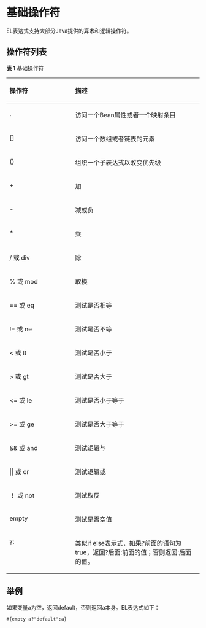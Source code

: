 # 基础操作符<a name="dayu_01_0495"></a>

EL表达式支持大部分Java提供的算术和逻辑操作符。

## 操作符列表<a name="zh-cn_topic_0132846496_section18795752204420"></a>

**表 1**  基础操作符

<a name="zh-cn_topic_0132846496_table1464919156479"></a>
<table><thead align="left"><tr id="zh-cn_topic_0132846496_row1364919151479"><th class="cellrowborder" valign="top" width="34%" id="mcps1.2.3.1.1"><p id="zh-cn_topic_0132846496_p19649171514713"><a name="zh-cn_topic_0132846496_p19649171514713"></a><a name="zh-cn_topic_0132846496_p19649171514713"></a>操作符</p>
</th>
<th class="cellrowborder" valign="top" width="66%" id="mcps1.2.3.1.2"><p id="zh-cn_topic_0132846496_p13649151514712"><a name="zh-cn_topic_0132846496_p13649151514712"></a><a name="zh-cn_topic_0132846496_p13649151514712"></a>描述</p>
</th>
</tr>
</thead>
<tbody><tr id="zh-cn_topic_0132846496_row1264961514477"><td class="cellrowborder" valign="top" width="34%" headers="mcps1.2.3.1.1 "><p id="zh-cn_topic_0132846496_p2649515174710"><a name="zh-cn_topic_0132846496_p2649515174710"></a><a name="zh-cn_topic_0132846496_p2649515174710"></a>.</p>
</td>
<td class="cellrowborder" valign="top" width="66%" headers="mcps1.2.3.1.2 "><p id="zh-cn_topic_0132846496_p156491915174719"><a name="zh-cn_topic_0132846496_p156491915174719"></a><a name="zh-cn_topic_0132846496_p156491915174719"></a>访问一个Bean属性或者一个映射条目</p>
</td>
</tr>
<tr id="zh-cn_topic_0132846496_row1649121517476"><td class="cellrowborder" valign="top" width="34%" headers="mcps1.2.3.1.1 "><p id="zh-cn_topic_0132846496_p1764920157478"><a name="zh-cn_topic_0132846496_p1764920157478"></a><a name="zh-cn_topic_0132846496_p1764920157478"></a>[]</p>
</td>
<td class="cellrowborder" valign="top" width="66%" headers="mcps1.2.3.1.2 "><p id="zh-cn_topic_0132846496_p1364931518476"><a name="zh-cn_topic_0132846496_p1364931518476"></a><a name="zh-cn_topic_0132846496_p1364931518476"></a>访问一个数组或者链表的元素</p>
</td>
</tr>
<tr id="zh-cn_topic_0132846496_row364911152478"><td class="cellrowborder" valign="top" width="34%" headers="mcps1.2.3.1.1 "><p id="zh-cn_topic_0132846496_p66491015104710"><a name="zh-cn_topic_0132846496_p66491015104710"></a><a name="zh-cn_topic_0132846496_p66491015104710"></a>()</p>
</td>
<td class="cellrowborder" valign="top" width="66%" headers="mcps1.2.3.1.2 "><p id="zh-cn_topic_0132846496_p1764914151473"><a name="zh-cn_topic_0132846496_p1764914151473"></a><a name="zh-cn_topic_0132846496_p1764914151473"></a>组织一个子表达式以改变优先级</p>
</td>
</tr>
<tr id="zh-cn_topic_0132846496_row46491515194716"><td class="cellrowborder" valign="top" width="34%" headers="mcps1.2.3.1.1 "><p id="zh-cn_topic_0132846496_p8649161519472"><a name="zh-cn_topic_0132846496_p8649161519472"></a><a name="zh-cn_topic_0132846496_p8649161519472"></a>+</p>
</td>
<td class="cellrowborder" valign="top" width="66%" headers="mcps1.2.3.1.2 "><p id="zh-cn_topic_0132846496_p176491515174713"><a name="zh-cn_topic_0132846496_p176491515174713"></a><a name="zh-cn_topic_0132846496_p176491515174713"></a>加</p>
</td>
</tr>
<tr id="zh-cn_topic_0132846496_row164912154479"><td class="cellrowborder" valign="top" width="34%" headers="mcps1.2.3.1.1 "><p id="zh-cn_topic_0132846496_p1664913158474"><a name="zh-cn_topic_0132846496_p1664913158474"></a><a name="zh-cn_topic_0132846496_p1664913158474"></a>-</p>
</td>
<td class="cellrowborder" valign="top" width="66%" headers="mcps1.2.3.1.2 "><p id="zh-cn_topic_0132846496_p1564921534717"><a name="zh-cn_topic_0132846496_p1564921534717"></a><a name="zh-cn_topic_0132846496_p1564921534717"></a>减或负</p>
</td>
</tr>
<tr id="zh-cn_topic_0132846496_row36494157476"><td class="cellrowborder" valign="top" width="34%" headers="mcps1.2.3.1.1 "><p id="zh-cn_topic_0132846496_p19649151517476"><a name="zh-cn_topic_0132846496_p19649151517476"></a><a name="zh-cn_topic_0132846496_p19649151517476"></a>*</p>
</td>
<td class="cellrowborder" valign="top" width="66%" headers="mcps1.2.3.1.2 "><p id="zh-cn_topic_0132846496_p664951518478"><a name="zh-cn_topic_0132846496_p664951518478"></a><a name="zh-cn_topic_0132846496_p664951518478"></a>乘</p>
</td>
</tr>
<tr id="zh-cn_topic_0132846496_row264961512472"><td class="cellrowborder" valign="top" width="34%" headers="mcps1.2.3.1.1 "><p id="zh-cn_topic_0132846496_p4649615144719"><a name="zh-cn_topic_0132846496_p4649615144719"></a><a name="zh-cn_topic_0132846496_p4649615144719"></a>/ 或 div</p>
</td>
<td class="cellrowborder" valign="top" width="66%" headers="mcps1.2.3.1.2 "><p id="zh-cn_topic_0132846496_p14649215154712"><a name="zh-cn_topic_0132846496_p14649215154712"></a><a name="zh-cn_topic_0132846496_p14649215154712"></a>除</p>
</td>
</tr>
<tr id="zh-cn_topic_0132846496_row1764915155473"><td class="cellrowborder" valign="top" width="34%" headers="mcps1.2.3.1.1 "><p id="zh-cn_topic_0132846496_p186491215134713"><a name="zh-cn_topic_0132846496_p186491215134713"></a><a name="zh-cn_topic_0132846496_p186491215134713"></a>% 或 mod</p>
</td>
<td class="cellrowborder" valign="top" width="66%" headers="mcps1.2.3.1.2 "><p id="zh-cn_topic_0132846496_p116492157475"><a name="zh-cn_topic_0132846496_p116492157475"></a><a name="zh-cn_topic_0132846496_p116492157475"></a>取模</p>
</td>
</tr>
<tr id="zh-cn_topic_0132846496_row5649121584715"><td class="cellrowborder" valign="top" width="34%" headers="mcps1.2.3.1.1 "><p id="zh-cn_topic_0132846496_p1664921524711"><a name="zh-cn_topic_0132846496_p1664921524711"></a><a name="zh-cn_topic_0132846496_p1664921524711"></a>== 或 eq</p>
</td>
<td class="cellrowborder" valign="top" width="66%" headers="mcps1.2.3.1.2 "><p id="zh-cn_topic_0132846496_p10649415184719"><a name="zh-cn_topic_0132846496_p10649415184719"></a><a name="zh-cn_topic_0132846496_p10649415184719"></a>测试是否相等</p>
</td>
</tr>
<tr id="zh-cn_topic_0132846496_row264901511477"><td class="cellrowborder" valign="top" width="34%" headers="mcps1.2.3.1.1 "><p id="zh-cn_topic_0132846496_p156491315124714"><a name="zh-cn_topic_0132846496_p156491315124714"></a><a name="zh-cn_topic_0132846496_p156491315124714"></a>!= 或 ne</p>
</td>
<td class="cellrowborder" valign="top" width="66%" headers="mcps1.2.3.1.2 "><p id="zh-cn_topic_0132846496_p4649161519478"><a name="zh-cn_topic_0132846496_p4649161519478"></a><a name="zh-cn_topic_0132846496_p4649161519478"></a>测试是否不等</p>
</td>
</tr>
<tr id="zh-cn_topic_0132846496_row3649181544710"><td class="cellrowborder" valign="top" width="34%" headers="mcps1.2.3.1.1 "><p id="zh-cn_topic_0132846496_p364921574716"><a name="zh-cn_topic_0132846496_p364921574716"></a><a name="zh-cn_topic_0132846496_p364921574716"></a>&lt; 或 lt</p>
</td>
<td class="cellrowborder" valign="top" width="66%" headers="mcps1.2.3.1.2 "><p id="zh-cn_topic_0132846496_p6649615164712"><a name="zh-cn_topic_0132846496_p6649615164712"></a><a name="zh-cn_topic_0132846496_p6649615164712"></a>测试是否小于</p>
</td>
</tr>
<tr id="zh-cn_topic_0132846496_row56491415104714"><td class="cellrowborder" valign="top" width="34%" headers="mcps1.2.3.1.1 "><p id="zh-cn_topic_0132846496_p96491915144712"><a name="zh-cn_topic_0132846496_p96491915144712"></a><a name="zh-cn_topic_0132846496_p96491915144712"></a>&gt; 或 gt</p>
</td>
<td class="cellrowborder" valign="top" width="66%" headers="mcps1.2.3.1.2 "><p id="zh-cn_topic_0132846496_p1564911544716"><a name="zh-cn_topic_0132846496_p1564911544716"></a><a name="zh-cn_topic_0132846496_p1564911544716"></a>测试是否大于</p>
</td>
</tr>
<tr id="zh-cn_topic_0132846496_row464931594718"><td class="cellrowborder" valign="top" width="34%" headers="mcps1.2.3.1.1 "><p id="zh-cn_topic_0132846496_p364918154472"><a name="zh-cn_topic_0132846496_p364918154472"></a><a name="zh-cn_topic_0132846496_p364918154472"></a>&lt;= 或 le</p>
</td>
<td class="cellrowborder" valign="top" width="66%" headers="mcps1.2.3.1.2 "><p id="zh-cn_topic_0132846496_p14649101594711"><a name="zh-cn_topic_0132846496_p14649101594711"></a><a name="zh-cn_topic_0132846496_p14649101594711"></a>测试是否小于等于</p>
</td>
</tr>
<tr id="zh-cn_topic_0132846496_row15649171516479"><td class="cellrowborder" valign="top" width="34%" headers="mcps1.2.3.1.1 "><p id="zh-cn_topic_0132846496_p764971534719"><a name="zh-cn_topic_0132846496_p764971534719"></a><a name="zh-cn_topic_0132846496_p764971534719"></a>&gt;= 或 ge</p>
</td>
<td class="cellrowborder" valign="top" width="66%" headers="mcps1.2.3.1.2 "><p id="zh-cn_topic_0132846496_p86498151479"><a name="zh-cn_topic_0132846496_p86498151479"></a><a name="zh-cn_topic_0132846496_p86498151479"></a>测试是否大于等于</p>
</td>
</tr>
<tr id="zh-cn_topic_0132846496_row1664961534717"><td class="cellrowborder" valign="top" width="34%" headers="mcps1.2.3.1.1 "><p id="zh-cn_topic_0132846496_p96491915114718"><a name="zh-cn_topic_0132846496_p96491915114718"></a><a name="zh-cn_topic_0132846496_p96491915114718"></a>&amp;&amp; 或 and</p>
</td>
<td class="cellrowborder" valign="top" width="66%" headers="mcps1.2.3.1.2 "><p id="zh-cn_topic_0132846496_p16649121544719"><a name="zh-cn_topic_0132846496_p16649121544719"></a><a name="zh-cn_topic_0132846496_p16649121544719"></a>测试逻辑与</p>
</td>
</tr>
<tr id="zh-cn_topic_0132846496_row1364911510475"><td class="cellrowborder" valign="top" width="34%" headers="mcps1.2.3.1.1 "><p id="zh-cn_topic_0132846496_p166491115104715"><a name="zh-cn_topic_0132846496_p166491115104715"></a><a name="zh-cn_topic_0132846496_p166491115104715"></a>|| 或 or</p>
</td>
<td class="cellrowborder" valign="top" width="66%" headers="mcps1.2.3.1.2 "><p id="zh-cn_topic_0132846496_p126491615184714"><a name="zh-cn_topic_0132846496_p126491615184714"></a><a name="zh-cn_topic_0132846496_p126491615184714"></a>测试逻辑或</p>
</td>
</tr>
<tr id="zh-cn_topic_0132846496_row26491715194714"><td class="cellrowborder" valign="top" width="34%" headers="mcps1.2.3.1.1 "><p id="zh-cn_topic_0132846496_p14649151564711"><a name="zh-cn_topic_0132846496_p14649151564711"></a><a name="zh-cn_topic_0132846496_p14649151564711"></a>！ 或 not</p>
</td>
<td class="cellrowborder" valign="top" width="66%" headers="mcps1.2.3.1.2 "><p id="zh-cn_topic_0132846496_p1964915155470"><a name="zh-cn_topic_0132846496_p1964915155470"></a><a name="zh-cn_topic_0132846496_p1964915155470"></a>测试取反</p>
</td>
</tr>
<tr id="zh-cn_topic_0132846496_row17649715134710"><td class="cellrowborder" valign="top" width="34%" headers="mcps1.2.3.1.1 "><p id="zh-cn_topic_0132846496_p1564941514718"><a name="zh-cn_topic_0132846496_p1564941514718"></a><a name="zh-cn_topic_0132846496_p1564941514718"></a>empty</p>
</td>
<td class="cellrowborder" valign="top" width="66%" headers="mcps1.2.3.1.2 "><p id="zh-cn_topic_0132846496_p10649215104716"><a name="zh-cn_topic_0132846496_p10649215104716"></a><a name="zh-cn_topic_0132846496_p10649215104716"></a>测试是否空值</p>
</td>
</tr>
<tr id="zh-cn_topic_0132846496_row36497152477"><td class="cellrowborder" valign="top" width="34%" headers="mcps1.2.3.1.1 "><p id="zh-cn_topic_0132846496_p664911158478"><a name="zh-cn_topic_0132846496_p664911158478"></a><a name="zh-cn_topic_0132846496_p664911158478"></a>?:</p>
</td>
<td class="cellrowborder" valign="top" width="66%" headers="mcps1.2.3.1.2 "><p id="zh-cn_topic_0132846496_p1064921574712"><a name="zh-cn_topic_0132846496_p1064921574712"></a><a name="zh-cn_topic_0132846496_p1064921574712"></a>类似if else表示式，如果?前面的语句为true，返回?后面:前面的值；否则返回:后面的值。</p>
</td>
</tr>
</tbody>
</table>

## 举例<a name="zh-cn_topic_0132846496_section19511226104517"></a>

如果变量a为空，返回default，否则返回a本身。EL表达式如下：

```
#{empty a?"default":a}
```

